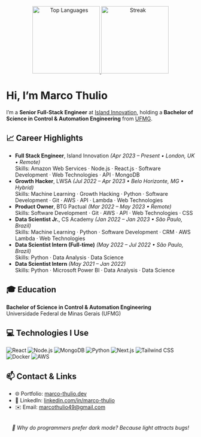 <!-- README.md -->

<div align="center">
  <!-- GitHub Stats -->
  <a href="https://github.com/marcotvarau">
    <img loading="lazy" height="180em"
      src="https://github-readme-stats.vercel.app/api?username=diego3g&theme=dracula&show_icons=true&hide_border=true&count_private=true"
      alt="Top Languages" />
    <img loading="lazy" height = "180rem"
      src = "https://github-readme-streak-stats.herokuapp.com/?user=diego3g&theme=dracula&hide_border=true"
      alt = "Streak" />
  </a>
</div>

<div lang="en">

  <h1>Hi, I’m Marco Thulio</h1>
  <p>
    I’m a <strong>Senior Full-Stack Engineer</strong> at
    <a href="https://island.marco-thulio.dev" target="_blank">Island Innovation</a>,
    holding a <strong>Bachelor of Science in Control & Automation Engineering</strong>
    from <a href="https://www.ufmg.br" target="_blank">UFMG</a>.
  </p>

  <h2>📈 Career Highlights</h2>
  <ul>
    <li>
      <strong>Full Stack Engineer</strong>, Island Innovation  
      <em>(Apr 2023 – Present • London, UK • Remote)</em><br/>
      Skills: Amazon Web Services · Node.js · React.js · Software Development · Web Technologies · API · MongoDB
    </li>
    <li>
      <strong>Growth Hacker</strong>, LWSA  
      <em>(Jul 2022 – Apr 2023 • Belo Horizonte, MG • Hybrid)</em><br/>
      Skills: Machine Learning · Growth Hacking · Python · Software Development · Git · AWS · API · Lambda · Web Technologies
    </li>
    <li>
      <strong>Product Owner</strong>, BTG Pactual  
      <em>(Mar 2022 – May 2023 • Remote)</em><br/>
      Skills: Software Development · Git · AWS · API · Web Technologies · CSS
    </li>
    <li>
      <strong>Data Scientist Jr.</strong>, CS Academy  
      <em>(Jan 2022 – Jan 2023 • São Paulo, Brazil)</em><br/>
      Skills: Machine Learning · Python · Software Development · CRM · AWS Lambda · Web Technologies
    </li>
    <li>
      <strong>Data Scientist Intern (Full-time)</strong>  
      <em>(May 2022 – Jul 2022 • São Paulo, Brazil)</em><br/>
      Skills: Python · Data Analysis · Data Science
    </li>
    <li>
      <strong>Data Scientist Intern</strong>  
      <em>(May 2021 – Jan 2022)</em><br/>
      Skills: Python · Microsoft Power BI · Data Analysis · Data Science
    </li>
  </ul>

  <h2>🎓 Education</h2>
  <p>
    <strong>Bachelor of Science in Control & Automation Engineering</strong><br/>
    Universidade Federal de Minas Gerais (UFMG)
  </p>

  <h2>💻 Technologies I Use</h2>
  <div id="tech-skills">
    <img src="https://img.shields.io/badge/React-20232A?style=for-the-badge&logo=react&logoColor=61DAFB" alt="React" />
    <img src="https://img.shields.io/badge/Node.js-339933?style=for-the-badge&logo=node.js&logoColor=white" alt="Node.js" />
    <img src="https://img.shields.io/badge/MongoDB-47A248?style=for-the-badge&logo=mongodb&logoColor=white" alt="MongoDB" />
    <img src="https://img.shields.io/badge/Python-3776AB?style=for-the-badge&logo=python&logoColor=white" alt="Python" />
    <img src="https://img.shields.io/badge/Next.js-000000?style=for-the-badge&logo=next.js&logoColor=white" alt="Next.js" />
    <img src="https://img.shields.io/badge/Tailwind_CSS-06B6D4?style=for-the-badge&logo=tailwind-css&logoColor=white" alt="Tailwind CSS" />
    <img src="https://img.shields.io/badge/Docker-2496ED?style=for-the-badge&logo=docker&logoColor=white" alt="Docker" />
    <img src="https://img.shields.io/badge/AWS-232F3E?style=for-the-badge&logo=amazon-aws&logoColor=white" alt="AWS" />
  </div>

  <h2>📫 Contact & Links</h2>
  <ul>
    <li>🌐 Portfolio: <a href="https://www.marco-thulio.dev">marco-thulio.dev</a></li>
    <li>🔗 LinkedIn: <a href="https://www.linkedin.com/in/marco-thulio/">linkedin.com/in/marco-thulio</a></li>
    <li>✉️ Email: <a href="mailto:marcothulio49@gmail.com">marcothulio49@gmail.com</a></li>
  </ul>

  <p style="margin-top:2rem; text-align:center; font-style:italic;">
    👾  Why do programmers prefer dark mode? Because light attracts bugs!
  </p>

</div>
